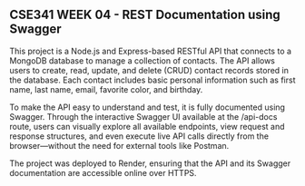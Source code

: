## CSE341 WEEK 04 - REST Documentation using Swagger

This project is a Node.js and Express-based RESTful API that connects to a MongoDB database to manage a collection of contacts.
The API allows users to create, read, update, and delete (CRUD) contact records stored in the database. Each contact includes basic personal information such as first name, last name, email, favorite color, and birthday.

To make the API easy to understand and test, it is fully documented using Swagger.
Through the interactive Swagger UI available at the /api-docs route, users can visually explore all available endpoints, view request and response structures, and even execute live API calls directly from the browser—without the need for external tools like Postman.

The project was deployed to Render, ensuring that the API and its Swagger documentation are accessible online over HTTPS.